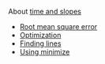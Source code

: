 About [time and
slopes](https://ds.lis.2i2c.cloud/hub/user-redirect/git-pull?repo=https%3A//github.com/lisds/time_slopes&subPath=time_slopes.ipynb)

* [Root mean square error](https://lisds.github.io/textbook/mean-slopes/sse_rmse)
* [Optimization](https://lisds.github.io/textbook/mean-slopes/optimization)
* [Finding lines](https://lisds.github.io/textbook/mean-slopes/finding_lines)
* [Using minimize](https://lisds.github.io/textbook/mean-slopes/using_minimize)
